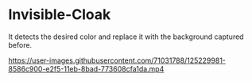 # Invisible-Cloak
It detects the desired color and replace it with the background captured before.

https://user-images.githubusercontent.com/71031788/125229981-8586c900-e2f5-11eb-8bad-773608cfa1da.mp4


